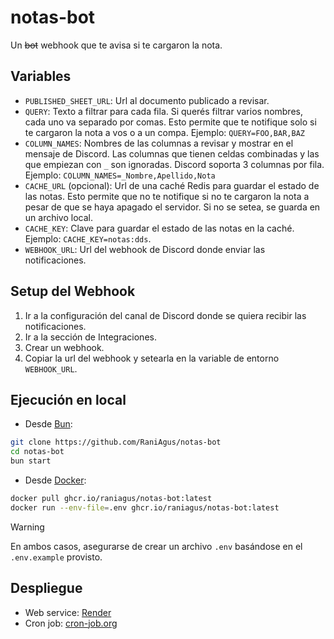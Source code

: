 # notas-bot

Un ~~bot~~ webhook que te avisa si te cargaron la nota.

## Variables

- `PUBLISHED_SHEET_URL`: Url al documento publicado a revisar.
- `QUERY`: Texto a filtrar para cada fila. Si querés filtrar varios nombres,
  cada uno va separado por comas. Esto permite que te notifique solo si te
  cargaron la nota a vos o a un compa. Ejemplo: `QUERY=FOO,BAR,BAZ`
- `COLUMN_NAMES`: Nombres de las columnas a revisar y mostrar en el mensaje de
  Discord. Las columnas que tienen celdas combinadas y las que empiezan con `_`
  son ignoradas. Discord soporta 3 columnas por fila. Ejemplo:
  `COLUMN_NAMES=_Nombre,Apellido,Nota`
- `CACHE_URL` (opcional): Url de una caché Redis para guardar el estado de las
  notas. Esto permite que no te notifique si no te cargaron la nota a pesar de
  que se haya apagado el servidor. Si no se setea, se guarda en un archivo
  local.
- `CACHE_KEY`: Clave para guardar el estado de las notas en la caché. Ejemplo:
  `CACHE_KEY=notas:dds`.
- `WEBHOOK_URL`: Url del webhook de Discord donde enviar las notificaciones.

## Setup del Webhook

1. Ir a la configuración del canal de Discord donde se quiera recibir las
   notificaciones.
2. Ir a la sección de Integraciones.
3. Crear un webhook.
4. Copiar la url del webhook y setearla en la variable de entorno `WEBHOOK_URL`.

## Ejecución en local

- Desde [Bun](https://bun.sh/):

```bash
git clone https://github.com/RaniAgus/notas-bot
cd notas-bot
bun start
```

- Desde [Docker](https://docs.docker.com/get-docker/):

```bash
docker pull ghcr.io/raniagus/notas-bot:latest
docker run --env-file=.env ghcr.io/raniagus/notas-bot:latest
```

> [!WARNING]
> En ambos casos, asegurarse de crear un archivo `.env` basándose en el
> `.env.example` provisto.

## Despliegue

- Web service: [Render](https://render.com/)
- Cron job: [cron-job.org](https://cron-job.org/)
